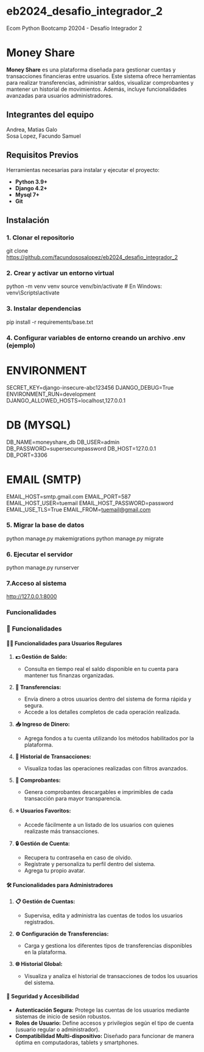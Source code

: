 # eb2024_desafio_integrador_2
Ecom Python Bootcamp 20204 - Desafío Integrador 2

# Money Share

**Money Share** es una plataforma diseñada para gestionar cuentas y transacciones financieras entre usuarios. Este sistema ofrece herramientas para realizar transferencias, administrar saldos, visualizar comprobantes y mantener un historial de movimientos. Además, incluye funcionalidades avanzadas para usuarios administradores.

## Integrantes del equipo
Andrea, Matias Galo <br>
Sosa Lopez, Facundo Samuel

## Requisitos Previos

Herramientas necesarias para instalar y ejecutar el proyecto:
- **Python 3.9+**
- **Django 4.2+**
- **Mysql 7+**
- **Git**

## Instalación

### 1. Clonar el repositorio
git clone https://github.com/facundososalopez/eb2024_desafio_integrador_2
### 2. Crear y activar un entorno virtual
python -m venv venv
source venv/bin/activate  # En Windows: venv\Scripts\activate
### 3. Instalar dependencias
pip install -r requirements/base.txt
### 4. Configurar variables de entorno creando un archivo .env (ejemplo)
  # ENVIRONMENT
  SECRET_KEY=django-insecure-abc123456
  DJANGO_DEBUG=True
  ENVIRONMENT_RUN=development
  DJANGO_ALLOWED_HOSTS=localhost,127.0.0.1
  # DB (MYSQL)
  DB_NAME=moneyshare_db
  DB_USER=admin
  DB_PASSWORD=supersecurepassword
  DB_HOST=127.0.0.1
  DB_PORT=3306
  # EMAIL (SMTP)
  EMAIL_HOST=smtp.gmail.com
  EMAIL_PORT=587
  EMAIL_HOST_USER=tuemail
  EMAIL_HOST_PASSWORD=password
  EMAIL_USE_TLS=True
  EMAIL_FROM=tuemail@gmail.com
### 5. Migrar la base de datos
python manage.py makemigrations
python manage.py migrate
### 6. Ejecutar el servidor
python manage.py runserver
### 7.Acceso al sistema
http://127.0.0.1:8000

### Funcionalidades

### 🚀 **Funcionalidades**

#### 🧑‍💻 **Funcionalidades para Usuarios Regulares**

1. **💵 Gestión de Saldo:**
   - Consulta en tiempo real el saldo disponible en tu cuenta para mantener tus finanzas organizadas.

2. **🔄 Transferencias:**
   - Envía dinero a otros usuarios dentro del sistema de forma rápida y segura.
   - Accede a los detalles completos de cada operación realizada.

3. **📥 Ingreso de Dinero:**
   - Agrega fondos a tu cuenta utilizando los métodos habilitados por la plataforma.

4. **📜 Historial de Transacciones:**
   - Visualiza todas las operaciones realizadas con filtros avanzados.

5. **📑 Comprobantes:**
   - Genera comprobantes descargables e imprimibles de cada transacción para mayor transparencia.

6. **⭐ Usuarios Favoritos:**
   - Accede fácilmente a un listado de los usuarios con quienes realizaste más transacciones.

7. **🔒 Gestión de Cuenta:**
   - Recupera tu contraseña en caso de olvido.
   - Regístrate y personaliza tu perfil dentro del sistema.
   - Agrega tu propio avatar.

#### 🛠️ **Funcionalidades para Administradores**

1. **📋 Gestión de Cuentas:**
   - Supervisa, edita y administra las cuentas de todos los usuarios registrados.

2. **⚙️ Configuración de Transferencias:**
   - Carga y gestiona los diferentes tipos de transferencias disponibles en la plataforma.

3. **🌐 Historial Global:**
   - Visualiza y analiza el historial de transacciones de todos los usuarios del sistema.


#### 🔐 **Seguridad y Accesibilidad**

- **Autenticación Segura:** Protege las cuentas de los usuarios mediante sistemas de inicio de sesión robustos.
- **Roles de Usuario:** Define accesos y privilegios según el tipo de cuenta (usuario regular o administrador).
- **Compatibilidad Multi-dispositivo:** Diseñado para funcionar de manera óptima en computadoras, tablets y smartphones.
 

